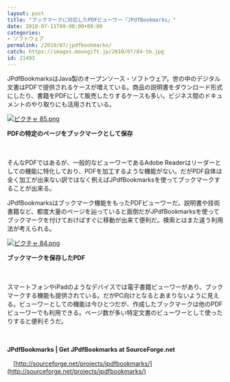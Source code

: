 ```yaml
---
layout: post
title: "ブックマークに対応したPDFビューワー「JPdfBookmarks」"
date: 2010-07-11T09:00:00+09:00
categories:
- ソフトウェア
permalink: /2010/07/jpdfbookmarks/
catch: https://images.moongift.jp/2010/07/84-tm.jpg
id: 21493
---
```

JPdfBookmarksはJava製のオープンソース・ソフトウェア。世の中のデジタル文書はPDFで提供されるケースが増えている。商品の説明書をダウンロード形式にしたり、書籍をPDFにして販売したりするケースも多い。ビジネス間のドキュメントのやり取りにも活用されている。

  

[![ピクチャ 85.png](https://images.moongift.jp/2010/07/85-tm.jpg)](https://images.moongift.jp/2010/07/85.png)  
  
**PDFの特定のページをブックマークとして保存**

  

　

  

そんなPDFではあるが、一般的なビューワーであるAdobe Readerはリーダーとしての機能に特化しており、PDFを加工するような機能がない。だがPDF自体は全く加工が出来ない訳ではなく例えばJPdfBookmarksを使ってブックマークすることが出来る。

  
<!--more-->

JPdfBookmarksはブックマーク機能をもったPDFビューワーだ。説明書や技術書籍など、都度大量のページを辿っていると面倒だがJPdfBookmarksを使ってブックマークを付けておけばすぐに移動が出来て便利だ。検索とはまた違う利用法が考えられる。

  

[![ピクチャ 84.png](https://images.moongift.jp/2010/07/84-tm.jpg)](https://images.moongift.jp/2010/07/84.png)  
  
**ブックマークを保存したPDF**

  

　

  

スマートフォンやiPadのようなデバイスでは電子書籍ビューワーがあり、ブックマークする機能も提供されている。だがPC向けとなるとあまりないように見える。ビューワーとしての機能は今ひとつだが、作成したブックマークは他のPDFビューワーでも利用できる。ページ数が多い特定文書のビューワーとして使ったりすると便利そうだ。

  

　

  

**JPdfBookmarks | Get JPdfBookmarks at SourceForge.net**  
  
　[http://sourceforge.net/projects/jpdfbookmarks/](http://sourceforge.net/projects/jpdfbookmarks/)

  
